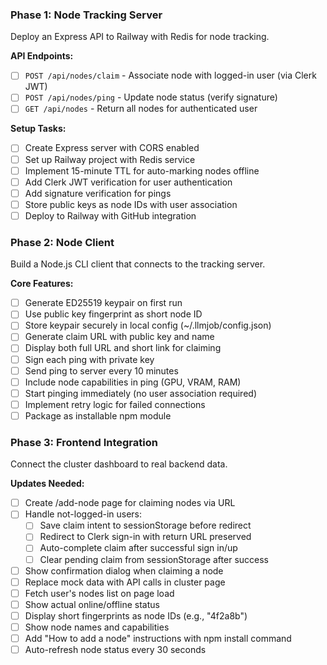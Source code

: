### Phase 1: Node Tracking Server

Deploy an Express API to Railway with Redis for node tracking.

**API Endpoints:**
- [ ] `POST /api/nodes/claim` - Associate node with logged-in user (via Clerk JWT)
- [ ] `POST /api/nodes/ping` - Update node status (verify signature)
- [ ] `GET /api/nodes` - Return all nodes for authenticated user

**Setup Tasks:**
- [ ] Create Express server with CORS enabled
- [ ] Set up Railway project with Redis service
- [ ] Implement 15-minute TTL for auto-marking nodes offline
- [ ] Add Clerk JWT verification for user authentication
- [ ] Add signature verification for pings
- [ ] Store public keys as node IDs with user association
- [ ] Deploy to Railway with GitHub integration

### Phase 2: Node Client

Build a Node.js CLI client that connects to the tracking server.

**Core Features:**
- [ ] Generate ED25519 keypair on first run
- [ ] Use public key fingerprint as short node ID
- [ ] Store keypair securely in local config (~/.llmjob/config.json)
- [ ] Generate claim URL with public key and name
- [ ] Display both full URL and short link for claiming
- [ ] Sign each ping with private key
- [ ] Send ping to server every 10 minutes
- [ ] Include node capabilities in ping (GPU, VRAM, RAM)
- [ ] Start pinging immediately (no user association required)
- [ ] Implement retry logic for failed connections
- [ ] Package as installable npm module

### Phase 3: Frontend Integration

Connect the cluster dashboard to real backend data.

**Updates Needed:**
- [ ] Create /add-node page for claiming nodes via URL
- [ ] Handle not-logged-in users:
  - [ ] Save claim intent to sessionStorage before redirect
  - [ ] Redirect to Clerk sign-in with return URL preserved
  - [ ] Auto-complete claim after successful sign in/up
  - [ ] Clear pending claim from sessionStorage after success
- [ ] Show confirmation dialog when claiming a node
- [ ] Replace mock data with API calls in cluster page
- [ ] Fetch user's nodes list on page load
- [ ] Show actual online/offline status
- [ ] Display short fingerprints as node IDs (e.g., "4f2a8b")
- [ ] Show node names and capabilities
- [ ] Add "How to add a node" instructions with npm install command
- [ ] Auto-refresh node status every 30 seconds